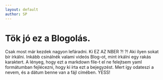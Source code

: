 ```yaml
---
layout: default
author: SP
---
```


# Tök jó ez a Blogolás. 

Csak most már kezdek nagyon lefáradni. Ki EZ AZ NBER ?! ?! Aki ilyen sokat bír írkálni. Inkább csinálnék valami videós Blog-ot, mint írkálni egy rakás karaktert.
A lényeg, hogy ezt a markdown file-t el ne felejtsem yaml formátumban fejlécezni, hogy ki írta ezt a bejegyzést. Mert így odateszi a nevem, és a dátum benne van a fájl címében. 
YESS! 
